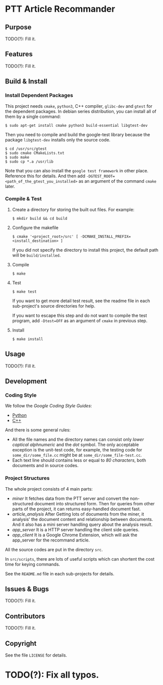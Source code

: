 # PTT Article Recommander

## Purpose

TODO(?): Fill it.


## Features

TODO(?): Fill it.


## Build & Install

### Install Dependent Packages

This project needs `cmake`, `python3`, C++ compiler, `glibc-dev` and
`gtest` for the dependent packages.  In debian series distribution,
you can install all of them by a single command:
```
$ sudo apt-get install cmake python3 build-essential libgtest-dev
```

Then you need to compile and build the google-test library because the
package `libgtest-dev` installs only the source code.
```
$ cd /usr/src/gtest
$ sudo cmake CMakeLists.txt
$ sudo make
$ sudo cp *.a /usr/lib
```

Note that you can also install the `google test framework` in other place.
Reference this for details. And then add
`-DGTEST_ROOT=<path_of_the_gtest_you_installed>` as an argument of the
command `cmake` later.

### Compile & Test

1. Create a directory for storing the built out files.  For example:
   ```
   $ mkdir build && cd build
   ```
2. Configure the makefile
   ```
   $ cmake '<project_root>/src' [ -DCMAKE_INSTALL_PREFIX=<install_destination> ]
   ```
   If you did not specify the directory to install this project, the
   default path will be `build/installed`.

3. Compile
   ```
   $ make
   ```

4. Test
   ```
   $ make test
   ```
   If you want to get more detail test result, see the readme file in each
   sub-project's source directories for help.
   
   If you want to escape this step and do not want to compile the test program,
   add `-Dtest=OFF` as an argument of `cmake` in previous step.

5. Install
   ```
   $ make install
   ```


## Usage

TODO(?): Fill it.


## Development

### Coding Style

We follow the *Google Coding Style Guides*:
* [Python](https://google.github.io/styleguide/pyguide.html)
* [C++](https://google.github.io/styleguide/cppguide.html)

And there is some general rules:
* All the file names and the directory names can consist only *lower captical
  alphnumeric* and the *dot* symbol.  The only acceptable exception is the
  unit-test code, for example, the testing code for `some_dir/some_file.cc`
  might be at `some_dir/some_file-test.cc`.
* Each text line should contains less or equal to *80 characters*, both
  documents and in source codes.


### Project Structures

The whole project consists of 4 main parts:
* *miner*
  It fetches data from the PTT server and convert the non-structured document
  into structured form.  Then for queries from other parts of the project,
  it can returns easy-handled document fast.
* *article_analysis*
  After Getting lots of documents from the miner, it analysis' the document
  content and relationship between documents.  And it also has a mini server
  handling query about the analysis result.
* *app_server*
  It is a HTTP server handling the client side queries.
* *app_client*
  It is a Google Chrome Extension, which will ask the app_server for the
  recommand article.

All the source codes are put in the directory `src`.

In `src/scripts`, there are lots of useful scripts which can shortent
the cost time for keying commands.

See the `README.md` file in each sub-projects for details.


## Issues & Bugs

TODO(?): Fill it.


## Contributors

TODO(?): Fill it.


## Copyright

See the file `LICENSE` for details.


# TODO(?): Fix all typos.
